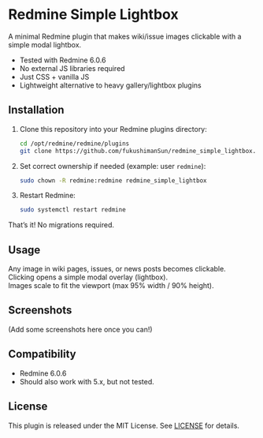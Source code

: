 # Redmine Simple Lightbox

A minimal Redmine plugin that makes wiki/issue images clickable with a simple modal lightbox.

- Tested with Redmine 6.0.6
- No external JS libraries required
- Just CSS + vanilla JS
- Lightweight alternative to heavy gallery/lightbox plugins

## Installation

1. Clone this repository into your Redmine plugins directory:

   ```bash
   cd /opt/redmine/redmine/plugins
   git clone https://github.com/fukushimanSun/redmine_simple_lightbox.git
   ```

2. Set correct ownership if needed (example: user `redmine`):

   ```bash
   sudo chown -R redmine:redmine redmine_simple_lightbox
   ```

3. Restart Redmine:

   ```bash
   sudo systemctl restart redmine
   ```

That’s it! No migrations required.

## Usage

Any image in wiki pages, issues, or news posts becomes clickable.  
Clicking opens a simple modal overlay (lightbox).  
Images scale to fit the viewport (max 95% width / 90% height).

## Screenshots

(Add some screenshots here once you can!)

## Compatibility

- Redmine 6.0.6  
- Should also work with 5.x, but not tested.

## License

This plugin is released under the MIT License. See [LICENSE](LICENSE) for details.
